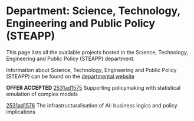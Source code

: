 # Department: **Science, Technology, Engineering and Public Policy (STEAPP)**

This page lists all the available projects hosted in the Science, Technology, Engineering and Public Policy (STEAPP) department.

Information about Science, Technology, Engineering and Public Policy (STEAPP) can be found on the [departmental website](https://www.ucl.ac.uk/steapp)

**OFFER ACCEPTED** [2531ad1575](../projects/2531ad1575.md) Supporting policymaking with statistical emulation of complex models

[2531ad1576](../projects/2531ad1576.md) The infrastructuralisation of AI: business logics and policy implications

